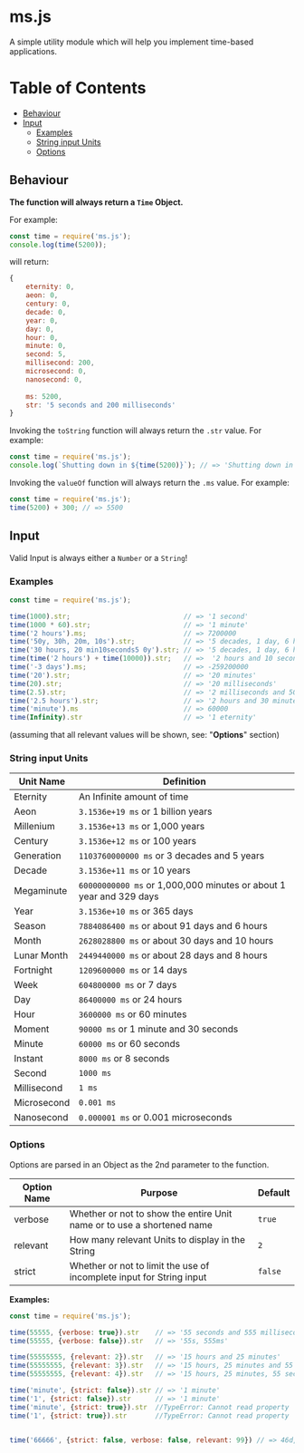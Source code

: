 # ms.js

A simple utility module which will help you implement time-based applications.

# Table of Contents

* [Behaviour](#Behaviour)
* [Input](#Input)
  * [Examples](#Examples)
  * [String input Units](#string-input-units)
  * [Options](#Options)

## Behaviour

**The function will always return a `Time` Object.**

For example:
```js
const time = require('ms.js');
console.log(time(5200));
```
will return:
```js
{
    eternity: 0,
    aeon: 0,
    century: 0,
    decade: 0,
    year: 0,
    day: 0,
    hour: 0,
    minute: 0,
    second: 5,
    millisecond: 200,
    microsecond: 0,
    nanosecond: 0,
    
    ms: 5200,
    str: '5 seconds and 200 milliseconds'
}
```

Invoking the `toString` function will always return the `.str` value.
For example:
```js
const time = require('ms.js');
console.log(`Shutting down in ${time(5200)}`); // => 'Shutting down in 5 seconds and 200 milliseconds'
```

Invoking the `valueOf` function will always return the `.ms` value.
For example:
```js
const time = require('ms.js');
time(5200) + 300; // => 5500
```

## Input

Valid Input is always either a `Number` or a `String`!

### Examples
```js
const time = require('ms.js');

time(1000).str;                            // => '1 second'
time(1000 * 60).str;                       // => '1 minute'
time('2 hours').ms;                        // => 7200000
time('50y, 30h, 20m, 10s').str;            // => '5 decades, 1 day, 6 hours, 20 minutes and 10 seconds'
time('30 hours, 20 min10seconds5 0y').str; // => '5 decades, 1 day, 6 hours, 20 minutes and 10 seconds'
time(time('2 hours') + time(10000)).str;   // =>  '2 hours and 10 seconds'
time('-3 days').ms;                        // => -259200000
time('20').str;                            // => '20 minutes'
time(20).str;                              // => '20 milliseconds'
time(2.5).str;                             // => '2 milliseconds and 500 microseconds'
time('2.5 hours').str;                     // => '2 hours and 30 minutes'
time('minute').ms                          // => 60000
time(Infinity).str                         // => '1 eternity'
```
(assuming that all relevant values will be shown, see: "**Options**" section)

### String input Units

Unit Name | Definition
---|---
Eternity | An Infinite amount of time
Aeon | `3.1536e+19 ms` or 1 billion years
Millenium | `3.1536e+13 ms` or 1,000 years
Century | `3.1536e+12 ms` or 100 years
Generation | `1103760000000 ms` or 3 decades and 5 years
Decade | `3.1536e+11 ms` or 10 years
Megaminute | `60000000000 ms` or 1,000,000 minutes or about 1 year and 329 days
Year | `3.1536e+10 ms` or 365 days
Season | `7884086400 ms` or about 91 days and 6 hours
Month | `2628028800 ms` or about 30 days and 10 hours
Lunar Month | `2449440000 ms` or about 28 days and 8 hours
Fortnight | `1209600000 ms` or 14 days
Week | `604800000 ms` or 7 days
Day | `86400000 ms` or 24 hours
Hour | `3600000 ms` or 60 minutes
Moment | `90000 ms` or 1 minute and 30 seconds
Minute | `60000 ms` or 60 seconds
Instant | `8000 ms` or 8 seconds
Second | `1000 ms`
Millisecond | `1 ms`
Microsecond | `0.001 ms`
Nanosecond | `0.000001 ms` or 0.001 microseconds

### Options

Options are parsed in an Object as the 2nd parameter to the function.

Option Name | Purpose | Default
---|---|---
verbose | Whether or not to show the entire Unit name or to use a shortened name | `true`
relevant | How many relevant Units to display in the String | `2`
strict | Whether or not to limit the use of incomplete input for String input | `false`

**Examples:**
```js
const time = require('ms.js');

time(55555, {verbose: true}).str    // => '55 seconds and 555 milliseconds'
time(55555, {verbose: false}).str   // => '55s, 555ms'

time(55555555, {relevant: 2}).str   // => '15 hours and 25 minutes'
time(55555555, {relevant: 3}).str   // => '15 hours, 25 minutes and 55 seconds'
time(55555555, {relevant: 4}).str   // => '15 hours, 25 minutes, 55 seconds and 555 milliseconds'

time('minute', {strict: false}).str // => '1 minute'
time('1', {strict: false}).str      // => '1 minute'
time('minute', {strict: true}).str  //TypeError: Cannot read property 'str' of undefined
time('1', {strict: true}).str       //TypeError: Cannot read property 'str' of undefined


time('66666', {strict: false, verbose: false, relevant: 99}) // => 46d, 7h, 6m
```
